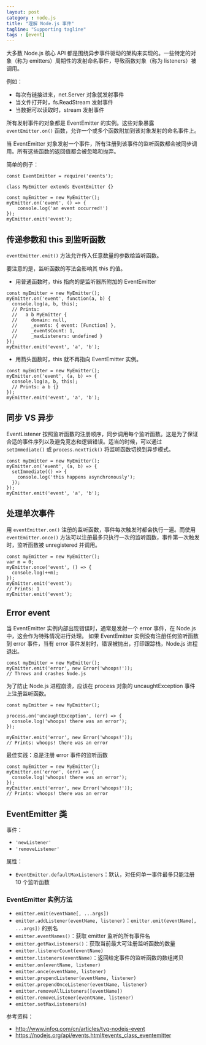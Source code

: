 ```yaml
---
layout: post
category : node.js
title: "理解 Node.js 事件"
tagline: "Supporting tagline"
tags : [event]
---
```



大多数 Node.js 核心 API 都是围绕异步事件驱动的架构来实现的。一些特定的对象（称为 emitters）周期性的发射命名事件，导致函数对象（称为 listeners）被调用。

例如：

- 每次有链接进来，net.Server 对象就发射事件
- 当文件打开时，fs.ReadStream 发射事件
- 当数据可以读取时，stream 发射事件

所有发射事件的对象都是 EventEmitter 的实例。这些对象暴露 `eventEmitter.on()` 函数，允许一个或多个函数附加到该对象发射的命名事件上。

当 EventEmitter 对象发射一个事件，所有注册到该事件的监听函数都会被同步调用。所有这些函数的返回值都会被忽略和抛弃。


简单的例子：

```
const EventEmitter = require('events');

class MyEmitter extends EventEmitter {}

const myEmitter = new MyEmitter();
myEmitter.on('event', () => {
    console.log('an event occurred!')
});
myEmitter.emit('event');
```


## 传递参数和 this 到监听函数

`eventEmitter.emit()` 方法允许传入任意数量的参数给监听函数。

要注意的是，监听函数的写法会影响其 this 的值。

- 用普通函数时，this 指向的是监听器所附加的 EventEmitter

```
const myEmitter = new MyEmitter();
myEmitter.on('event', function(a, b) {
  console.log(a, b, this);
  // Prints:
  //   a b MyEmitter {
  //     domain: null,
  //     _events: { event: [Function] },
  //     _eventsCount: 1,
  //     _maxListeners: undefined }
});
myEmitter.emit('event', 'a', 'b');
```

- 用箭头函数时，this 就不再指向 EventEmitter 实例。

```
const myEmitter = new MyEmitter();
myEmitter.on('event', (a, b) => {
  console.log(a, b, this);
  // Prints: a b {}
});
myEmitter.emit('event', 'a', 'b');
```

## 同步 VS 异步

EventListener 按照监听函数的注册顺序，同步调用每个监听函数。这是为了保证合适的事件序列以及避免竞态和逻辑错误。适当的时候，可以通过 `setImmediate()` 或 `process.nextTick()` 将监听函数切换到异步模式。


```
const myEmitter = new MyEmitter();
myEmitter.on('event', (a, b) => {
  setImmediate(() => {
    console.log('this happens asynchronously');
  });
});
myEmitter.emit('event', 'a', 'b');
```

## 处理单次事件

用 `eventEmitter.on()` 注册的监听函数，事件每次触发时都会执行一遍。而使用 `eventEmitter.once()` 方法可以注册最多只执行一次的监听函数，事件第一次触发时，监听函数被 unregistered 并调用。

```
const myEmitter = new MyEmitter();
var m = 0;
myEmitter.once('event', () => {
  console.log(++m);
});
myEmitter.emit('event');
// Prints: 1
myEmitter.emit('event');
```


## Error event

当 EventEmitter 实例内部出现错误时，通常是发射一个 error 事件，在 Node.js 中，这会作为特殊情况进行处理。
如果 EventEmitter 实例没有注册任何监听函数到 error 事件，当有 error 事件发射时，错误被抛出，打印跟踪栈，Node.js 进程退出。

```
const myEmitter = new MyEmitter();
myEmitter.emit('error', new Error('whoops!'));
// Throws and crashes Node.js
```

为了防止 Node.js 进程崩溃，应该在 process 对象的 uncaughtException 事件上注册监听函数。

```
const myEmitter = new MyEmitter();

process.on('uncaughtException', (err) => {
  console.log('whoops! there was an error');
});

myEmitter.emit('error', new Error('whoops!'));
// Prints: whoops! there was an error
```

最佳实践：总是注册 error 事件的监听函数

```
const myEmitter = new MyEmitter();
myEmitter.on('error', (err) => {
  console.log('whoops! there was an error');
});
myEmitter.emit('error', new Error('whoops!'));
// Prints: whoops! there was an error
```

## EventEmitter 类

事件：

- `'newListener'`
- `'removeListener'`


属性：

- `EventEmitter.defaultMaxListeners`：默认，对任何单一事件最多只能注册 10 个监听函数


### EventEmitter 实例方法


- `emitter.emit(eventName[, ...args])`
- `emitter.addListener(eventName, listener)`：`emitter.emit(eventName[, ...args])` 的别名
- `emitter.eventNames()`：获取 emitter 监听的所有事件名
- `emitter.getMaxListeners()`：获取当前最大可注册监听函数的数量
- `emitter.listenerCount(eventName)`
- `emitter.listeners(eventName)`：返回给定事件的监听函数的数组拷贝
- `emitter.on(eventName, listener)`
- `emitter.once(eventName, listener)`
- `emitter.prependListener(eventName, listener)`
- `emitter.prependOnceListener(eventName, listener)`
- `emitter.removeAllListeners([eventName])`
- `emitter.removeListener(eventName, listener)`
- `emitter.setMaxListeners(n)`

参考资料：

- http://www.infoq.com/cn/articles/tyq-nodejs-event
- https://nodejs.org/api/events.html#events_class_eventemitter




    